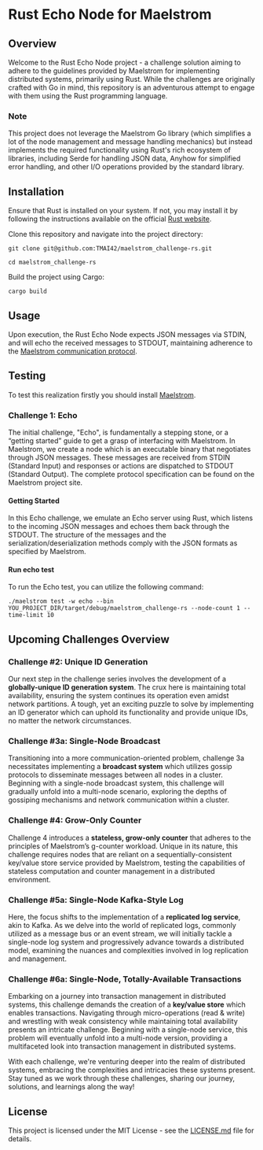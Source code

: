 # Rust Echo Node for Maelstrom

## Overview

Welcome to the Rust Echo Node project - a challenge solution aiming to adhere to the guidelines provided by Maelstrom for implementing distributed systems, primarily using Rust. While the challenges are originally crafted with Go in mind, this repository is an adventurous attempt to engage with them using the Rust programming language.

### Note

This project does not leverage the Maelstrom Go library (which simplifies a lot of the node management and message handling mechanics) but instead implements the required functionality using Rust's rich ecosystem of libraries, including Serde for handling JSON data, Anyhow for simplified error handling, and other I/O operations provided by the standard library.

## Installation

Ensure that Rust is installed on your system. If not, you may install it by following the instructions available on the official [Rust website](https://www.rust-lang.org/tools/install).

Clone this repository and navigate into the project directory:

```
git clone git@github.com:TMAI42/maelstrom_challenge-rs.git
```

```
cd maelstrom_challenge-rs
```

Build the project using Cargo:
```
cargo build
```

## Usage

Upon execution, the Rust Echo Node expects JSON messages via STDIN, and will echo the received messages to STDOUT, 
maintaining adherence to the [Maelstrom communication protocol](https://github.com/jepsen-io/maelstrom/blob/main/doc/protocol.md).

## Testing 

To test this realization firstly you should install [Maelstrom](https://github.com/jepsen-io/maelstrom/tree/main).

### Challenge 1: Echo

The initial challenge, "Echo", is fundamentally a stepping stone, or a “getting started” guide to get a grasp of interfacing with Maelstrom. In Maelstrom, we create a node which is an executable binary that negotiates through JSON messages. These messages are received from STDIN (Standard Input) and responses or actions are dispatched to STDOUT (Standard Output). The complete protocol specification can be found on the Maelstrom project site.

#### Getting Started

In this Echo challenge, we emulate an Echo server using Rust, which listens to the incoming JSON messages and echoes them back through the STDOUT. The structure of the messages and the serialization/deserialization methods comply with the JSON formats as specified by Maelstrom.

#### Run echo test

To run the Echo test, you can utilize the following command:
```
./maelstrom test -w echo --bin YOU_PROJECT_DIR/target/debug/maelstrom_challenge-rs --node-count 1 --time-limit 10
```

## Upcoming Challenges Overview

### Challenge #2: Unique ID Generation

Our next step in the challenge series involves the development of a **globally-unique ID generation system**. The crux here is maintaining total availability, ensuring the system continues its operation even amidst network partitions. A tough, yet an exciting puzzle to solve by implementing an ID generator which can uphold its functionality and provide unique IDs, no matter the network circumstances.

### Challenge #3a: Single-Node Broadcast

Transitioning into a more communication-oriented problem, challenge 3a necessitates implementing a **broadcast system** which utilizes gossip protocols to disseminate messages between all nodes in a cluster. Beginning with a single-node broadcast system, this challenge will gradually unfold into a multi-node scenario, exploring the depths of gossiping mechanisms and network communication within a cluster.

### Challenge #4: Grow-Only Counter

Challenge 4 introduces a **stateless, grow-only counter** that adheres to the principles of Maelstrom’s g-counter workload. Unique in its nature, this challenge requires nodes that are reliant on a sequentially-consistent key/value store service provided by Maelstrom, testing the capabilities of stateless computation and counter management in a distributed environment.

### Challenge #5a: Single-Node Kafka-Style Log

Here, the focus shifts to the implementation of a **replicated log service**, akin to Kafka. As we delve into the world of replicated logs, commonly utilized as a message bus or an event stream, we will initially tackle a single-node log system and progressively advance towards a distributed model, examining the nuances and complexities involved in log replication and management.

### Challenge #6a: Single-Node, Totally-Available Transactions

Embarking on a journey into transaction management in distributed systems, this challenge demands the creation of a **key/value store** which enables transactions. Navigating through micro-operations (read & write) and wrestling with weak consistency while maintaining total availability presents an intricate challenge. Beginning with a single-node service, this problem will eventually unfold into a multi-node version, providing a multifaceted look into transaction management in distributed systems.

With each challenge, we're venturing deeper into the realm of distributed systems, embracing the complexities and intricacies these systems present. Stay tuned as we work through these challenges, sharing our journey, solutions, and learnings along the way!





## License

This project is licensed under the MIT License - see the [LICENSE.md](LICENSE.md) file for details.
